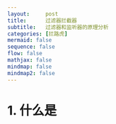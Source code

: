 ```yaml
---
layout:     post
title:      过滤器拦截器
subtitle:   过滤器和监听器的原理分析
categories: [拦路虎]
mermaid: false
sequence: false
flow: false
mathjax: false
mindmap: false
mindmap2: false
---
```


# 1. 什么是